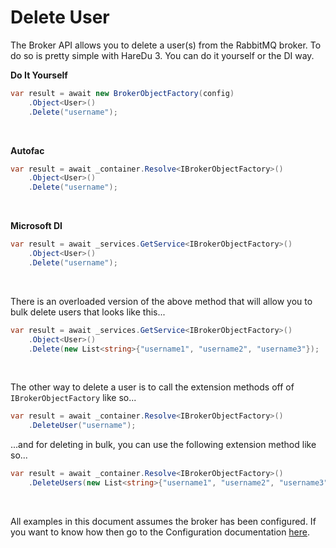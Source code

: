 # Delete User

The Broker API allows you to delete a user(s) from the RabbitMQ broker. To do so is pretty simple with HareDu 3. You can do it yourself or the DI way.

**Do It Yourself**

```c#
var result = await new BrokerObjectFactory(config)
    .Object<User>()
    .Delete("username");
```
<br>

**Autofac**

```c#
var result = await _container.Resolve<IBrokerObjectFactory>()
    .Object<User>()
    .Delete("username");
```
<br>

**Microsoft DI**

```c#
var result = await _services.GetService<IBrokerObjectFactory>()
    .Object<User>()
    .Delete("username");
```
<br>

There is an overloaded version of the above method that will allow you to bulk delete users that looks like this...

```c#
var result = await _services.GetService<IBrokerObjectFactory>()
    .Object<User>()
    .Delete(new List<string>{"username1", "username2", "username3"});
```

<br>

The other way to delete a user is to call the extension methods off of ```IBrokerObjectFactory``` like so...

```c#
var result = await _container.Resolve<IBrokerObjectFactory>()
    .DeleteUser("username");
```

...and for deleting in bulk, you can use the following extension method like so...

```c#
var result = await _container.Resolve<IBrokerObjectFactory>()
    .DeleteUsers(new List<string>{"username1", "username2", "username3"});
```

<br>

All examples in this document assumes the broker has been configured. If you want to know how then go to the Configuration documentation [here](https://github.com/ahives/HareDu3/blob/master/docs/configuration.md).

